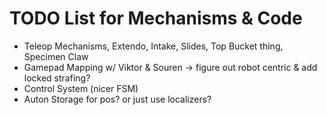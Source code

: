 # TODO List for Mechanisms & Code
- Teleop Mechanisms, Extendo, Intake, Slides, Top Bucket thing, Specimen Claw
- Gamepad Mapping w/ Viktor & Souren -> figure out robot centric & add locked strafing?
- Control System (nicer FSM)
- Auton Storage for pos? or just use localizers?